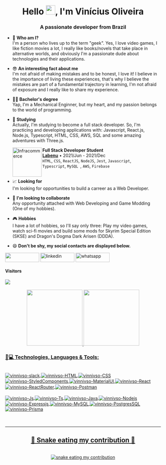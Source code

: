 <h1 align="center">Hello <img src="https://camo.githubusercontent.com/e8e7b06ecf583bc040eb60e44eb5b8e0ecc5421320a92929ce21522dbc34c891/68747470733a2f2f6d656469612e67697068792e636f6d2f6d656469612f6876524a434c467a6361737252346961377a2f67697068792e676966" alt="waving hand" width="30" height="30">, I'm Vinícius Oliveira</h1>
<h3 align="center">A passionate developer from Brazil</h3>

- 🤔 <strong> Who am I? </strong> </br> I'm a person who lives up to the term "geek". Yes, I love video games, I like fiction movies a lot, I really like books/novels that take place in alternative worlds, and obviously I'm a passionate dude about technologies and their applications.


- 😎 <strong> An interesting fact about me </strong> </br> I'm not afraid of making mistakes and to be honest, I love it! I believe in the importance of living these experiences, that's why I believe the mistakes are part of a fundamental trajectory in learning, I'm not afraid of exposure and I really like to share my experience.


- 👨‍🎓 <strong> Bachelor's degree </strong> </br> Yap, I'm a Mechanical Enginner, but my heart, and my passion belongs to the world of programming.


- 🌱 <strong> Studying </strong> </br> Actually, I'm studying to become a full stack developer. So, I'm practicing and developing applications with: Javascript, React.js, Node.js, Typescript, HTML, CSS, AWS, SQL and some amazing adventures with Three.js.

    [<img align="left" height="94px" width="94px" alt="Infracommerce" src="https://user-images.githubusercontent.com/73656973/135145144-b8572a6c-b44e-4337-9b83-bde7f21b9327.png"/>](https://www.labenu.com.br/)
    **Full Stack Developer Student** \
    [**Labenu**](https://www.labenu.com.br/) • 2021/Jun - 2021/Dec \
    `HTML`, `CSS`, `ReactJS`, `NodeJS`, `Jest`, `Javascript`, \
    `Typescript`, `MySQL `, `AWS`,  `Firebase` \
    <br/>


- 📈 <strong> Looking for </strong> </br> I'm looking for opportunities to build a carreer as a Web Developer.


- 👯 <strong> I'm looking to collaborate </strong> </br> Any opportunity attached with Web Developing and Game Modding (One of my hobbies).


- 🎮 <strong> Hobbies </strong> </br> I have a lot of hobbies, so I'll say only three: Play my video games, watch sci-fi movies and build some mods for Skyrim Special Edition (SKSE) and Dragon's Dogma Dark Arisen (DDDA).


- 😄 <strong> Don't be shy, my social contacts are displayed below. </strong>

[<img src="https://img.shields.io/badge/Gmail-D14836?style=for-the-badge&logo=gmail&logoColor=white" height="30" width="110" align ="center">](mailto:vinnivsob@gmail.com)
<a href="https://www.linkedin.com/in/vso-dev/" target="blank"><img align="center" src="https://img.shields.io/badge/LinkedIn-0077B5?style=for-the-badge&logo=linkedin&logoColor=white" alt="linkedin" height="30" width="110" /></a>
<a href="https://api.whatsapp.com/send?phone=5511989638553" target="blank"><img align="center" src="https://img.shields.io/badge/WhatsApp-25D366?style=for-the-badge&logo=whatsapp&logoColor=white" alt="whatsapp" height="30" width="110" /></a>

<div>  
  <h4> Visitors </h4>
  <img src="https://profile-counter.glitch.me/vinnivso/count.svg">
</div>

<br/>

<div align="center">
  <a href="https://github.com/vinnivso">
  <img height="180em" src="https://github-readme-stats.vercel.app/api?username=vinnivso&show_icons=true&theme=dark&include_all_commits=true&count_private=true"/>
  <img height="180em" src="https://github-readme-stats.vercel.app/api/top-langs/?username=vinnivso&layout=compact&langs_count=8&theme=dark"/>
</div>
    
  <h3 align="left">🚀💻 Technologies, Languages & Tools:</h3>
  <div style="display: inline_block"><br>
  <img align="center" alt="vinnivso-slack" src="https://img.shields.io/badge/Slack-4A154B?style=for-the-badge&logo=slack&logoColor=white">
  <img align="center" alt="vinnivso-HTML" src="https://img.shields.io/badge/HTML5-E34F26?style=for-the-badge&logo=html5&logoColor=white">
  <img align="center" alt="vinnivso-CSS" src="https://img.shields.io/badge/CSS3-1572B6?style=for-the-badge&logo=css3&logoColor=white">
  <img align="center" alt="vinnivso-StyledComponents" src="https://img.shields.io/badge/styled--components-DB7093?style=for-the-badge&logo=styled-components&logoColor=white">
  <img align="center" alt="vinnivso-MaterialUI" src="https://img.shields.io/badge/Material--UI-0081CB?style=for-the-badge&logo=material-ui&logoColor=white">
  <img align="center" alt="vinnivso-React" src="https://img.shields.io/badge/React-20232A?style=for-the-badge&logo=react&logoColor=61DAFB">
  <img align="center" alt="vinnivso-ReactRouter" src="https://img.shields.io/badge/React_Router-CA4245?style=for-the-badge&logo=react-router&logoColor=white">
  <img align="center" alt="vinnivso-Postman" src="https://img.shields.io/badge/Postman-FF6C37?style=for-the-badge&logo=postman&logoColor=white">
    <br/>
    <br/>
  <img align="center" alt="vinnivso-Js" src="https://img.shields.io/badge/JavaScript-323330?style=for-the-badge&logo=javascript&logoColor=F7DF1E">
  <img align="center" alt="vinnivso-Ts" src="https://img.shields.io/badge/TypeScript-007ACC?style=for-the-badge&logo=typescript&logoColor=white">
  <img align="center" alt="vinnivso-Java" src="https://img.shields.io/badge/Java-ED8B00?style=for-the-badge&logo=java&logoColor=white">
  <img align="center" alt="vinnivso-Nodejs" src="https://img.shields.io/badge/Node.js-43853D?style=for-the-badge&logo=node.js&logoColor=white">
  <img align="center" alt="vinnivso-Expressjs" src="https://img.shields.io/badge/Express.js-404D59?style=for-the-badge">
  <img align="center" alt="vinnivso-MySQL" src="https://img.shields.io/badge/MySQL-00000F?style=for-the-badge&logo=mysql&logoColor=white">
  <img align="center" alt="vinnivso-PostgresSQL" src="https://img.shields.io/badge/PostgreSQL-316192?style=for-the-badge&logo=postgresql&logoColor=white">
  <img align="center" alt="vinnivso-Prisma" src="https://img.shields.io/badge/Prisma-3982CE?style=for-the-badge&logo=Prisma&logoColor=white">
</div>
<br/>
<br/>
 
  ---
<div align="center">
  <h2>🐍 Snake eating my contribution 🐍</h2>
  <br>
  <img alt="snake eating my contribution" src="https://github.com/vinnivso/vinnivso/blob/output/github-contribution-grid-snake.svg">
  <br>
  <br>
  <br>
</div>
